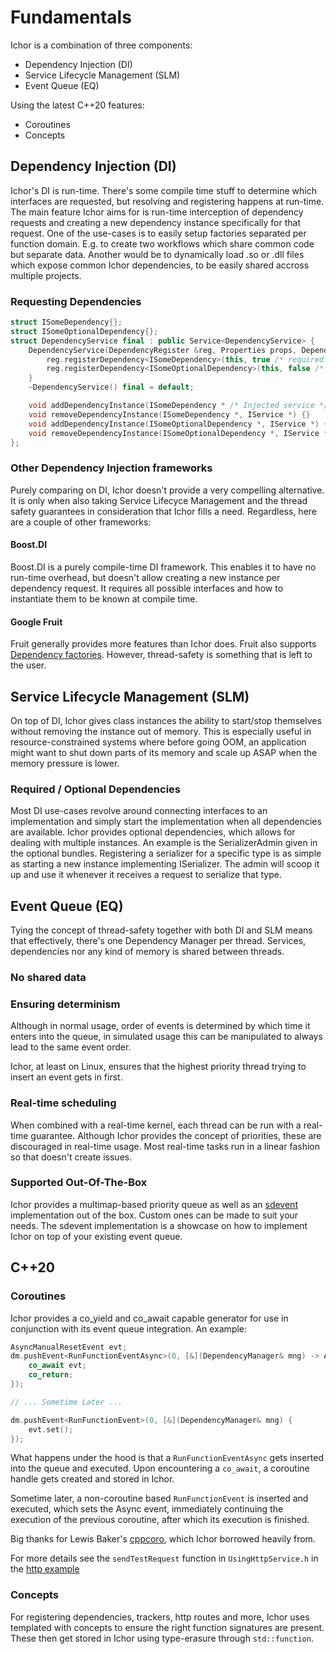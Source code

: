 # Fundamentals

Ichor is a combination of three components:

* Dependency Injection (DI)
* Service Lifecycle Management (SLM)
* Event Queue (EQ)

Using the latest C++20 features:
* Coroutines
* Concepts

## Dependency Injection (DI)

Ichor's DI is run-time. There's some compile time stuff to determine which interfaces are requested, but resolving and registering happens at run-time.
The main feature Ichor aims for is run-time interception of dependency requests and creating a new dependency instance specifically for that request.
One of the use-cases is to easily setup factories separated per function domain. E.g. to create two workflows which share common code but separate data. 
Another would be to dynamically load .so or .dll files which expose common Ichor dependencies, to be easily shared accross multiple projects.

### Requesting Dependencies

```c++
struct ISomeDependency{};
struct ISomeOptionalDependency{};
struct DependencyService final : public Service<DependencyService> {
    DependencyService(DependencyRegister &reg, Properties props, DependencyManager *) : Service(std::move(props), mng) {
        reg.registerDependency<ISomeDependency>(this, true /* required dependency */);
        reg.registerDependency<ISomeOptionalDependency>(this, false /* optional dependency */);
    }
    ~DependencyService() final = default;

    void addDependencyInstance(ISomeDependency * /* Injected service */, IService * /* service interface for injected service, e.g. service id and properties */) {}
    void removeDependencyInstance(ISomeDependency *, IService *) {}
    void addDependencyInstance(ISomeOptionalDependency *, IService *) {}
    void removeDependencyInstance(ISomeOptionalDependency *, IService *) {}
};
```

### Other Dependency Injection frameworks

Purely comparing on DI, Ichor doesn't provide a very compelling alternative.
It is only when also taking Service Lifecyce Management and the thread safety guarantees in consideration that Ichor fills a need. Regardless, here are a couple of other frameworks:

#### Boost.DI

Boost.DI is a purely compile-time DI framework. This enables it to have no run-time overhead, but doesn't allow creating a new instance per dependency request. It requires all possible interfaces and how to instantiate them to be known at compile time.

#### Google Fruit

Fruit generally provides more features than Ichor does. Fruit also supports [Dependency factories](https://github.com/google/fruit/wiki/quick-reference#factories-and-assisted-injection). However, thread-safety is something that is left to the user.

## Service Lifecycle Management (SLM)

On top of DI, Ichor gives class instances the ability to start/stop themselves without removing the instance out of memory.
This is especially useful in resource-constrained systems where before going OOM, an application might want to shut down parts of its memory and scale up ASAP when the memory pressure is lower.  

### Required / Optional Dependencies

Most DI use-cases revolve around connecting interfaces to an implementation and simply start the implementation when all dependencies are available.
Ichor provides optional dependencies, which allows for dealing with multiple instances. An example is the SerializerAdmin given in the optional bundles.
Registering a serializer for a specific type is as simple as starting a new instance implementing ISerializer. The admin will scoop it up and use it whenever it receives a request to serialize that type.

## Event Queue (EQ)

Tying the concept of thread-safety together with both DI and SLM means that effectively, there's one Dependency Manager per thread. Services, dependencies nor any kind of memory is shared between threads.

### No shared data

### Ensuring determinism

Although in normal usage, order of events is determined by which time it enters into the queue, in simulated usage this can be manipulated to always lead to the same event order.

Ichor, at least on Linux, ensures that the highest priority thread trying to insert an event gets in first.

### Real-time scheduling

When combined with a real-time kernel, each thread can be run with a real-time guarantee. Although Ichor provides the concept of priorities, these are discouraged in real-time usage. Most real-time tasks run in a linear fashion so that doesn't create issues.

### Supported Out-Of-The-Box

Ichor provides a multimap-based priority queue as well as an [sdevent](https://www.freedesktop.org/software/systemd/man/sd-event.html) implementation out of the box. Custom ones can be made to suit your needs.
The sdevent implementation is a showcase on how to implement Ichor on top of your existing event queue.

## C++20

### Coroutines

Ichor provides a co_yield and co_await capable generator for use in conjunction with its event queue integration. An example:

```c++
AsyncManualResetEvent evt;
dm.pushEvent<RunFunctionEventAsync>(0, [&](DependencyManager& mng) -> AsyncGenerator<IchorBehaviour> {
    co_await evt;
    co_return;
});

// ... Sometime Later ...

dm.pushEvent<RunFunctionEvent>(0, [&](DependencyManager& mng) {
    evt.set();
});
```

What happens under the hood is that a `RunFunctionEventAsync` gets inserted into the queue and executed. Upon encountering a `co_await`, a coroutine handle gets created and stored in Ichor.

Sometime later, a non-coroutine based `RunFunctionEvent` is inserted and executed, which sets the Async event, immediately continuing the execution of the previous coroutine, after which its execution is finished.

Big thanks for Lewis Baker's [cppcoro](https://github.com/lewissbaker/cppcoro), which Ichor borrowed heavily from.

For more details see the `sendTestRequest` function in `UsingHttpService.h` in the [http example](../examples/http_example)

### Concepts

For registering dependencies, trackers, http routes and more, Ichor uses templated with concepts to ensure the right function signatures are present. These then get stored in Ichor using type-erasure through `std::function`.
